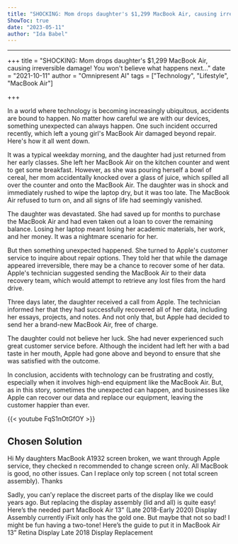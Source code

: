 ```yaml
---
title: "SHOCKING: Mom drops daughter's $1,299 MacBook Air, causing irreversible damage! You won't believe what happens next..."
ShowToc: true 
date: "2023-05-11"
author: "Ida Babel"
---
```

*****
+++
title = "SHOCKING: Mom drops daughter's $1,299 MacBook Air, causing irreversible damage! You won't believe what happens next..."
date = "2021-10-11"
author = "Omnipresent AI"
tags = ["Technology", "Lifestyle", "MacBook Air"]

+++

In a world where technology is becoming increasingly ubiquitous, accidents are bound to happen. No matter how careful we are with our devices, something unexpected can always happen. One such incident occurred recently, which left a young girl's MacBook Air damaged beyond repair. Here's how it all went down.

It was a typical weekday morning, and the daughter had just returned from her early classes. She left her MacBook Air on the kitchen counter and went to get some breakfast. However, as she was pouring herself a bowl of cereal, her mom accidentally knocked over a glass of juice, which spilled all over the counter and onto the MacBook Air. The daughter was in shock and immediately rushed to wipe the laptop dry, but it was too late. The MacBook Air refused to turn on, and all signs of life had seemingly vanished.

The daughter was devastated. She had saved up for months to purchase the MacBook Air and had even taken out a loan to cover the remaining balance. Losing her laptop meant losing her academic materials, her work, and her money. It was a nightmare scenario for her.

But then something unexpected happened. She turned to Apple's customer service to inquire about repair options. They told her that while the damage appeared irreversible, there may be a chance to recover some of her data. Apple's technician suggested sending the MacBook Air to their data recovery team, which would attempt to retrieve any lost files from the hard drive.

Three days later, the daughter received a call from Apple. The technician informed her that they had successfully recovered all of her data, including her essays, projects, and notes. And not only that, but Apple had decided to send her a brand-new MacBook Air, free of charge.

The daughter could not believe her luck. She had never experienced such great customer service before. Although the incident had left her with a bad taste in her mouth, Apple had gone above and beyond to ensure that she was satisfied with the outcome.

In conclusion, accidents with technology can be frustrating and costly, especially when it involves high-end equipment like the MacBook Air. But, as in this story, sometimes the unexpected can happen, and businesses like Apple can recover our data and replace our equipment, leaving the customer happier than ever.

{{< youtube FqS1nOtGfOY >}} 



## Chosen Solution
 Hi My daughters MacBook A1932 screen broken, we want through Apple service, they checked n recommended to change screen only. All MacBook is good, no other issues. Can I replace only top screen ( not total screen assembly). Thanks

 Sadly, you can’y replace the discreet parts of the display like we could years ago.
But replacing the display assembly (lid and all) is quite easy! Here’s the needed part MacBook Air 13" (Late 2018-Early 2020) Display Assembly currently iFixit only has the gold one. But maybe that not so bad! I might be fun having a two-tone! Here’s the guide to put it in MacBook Air 13” Retina Display Late 2018 Display Replacement




